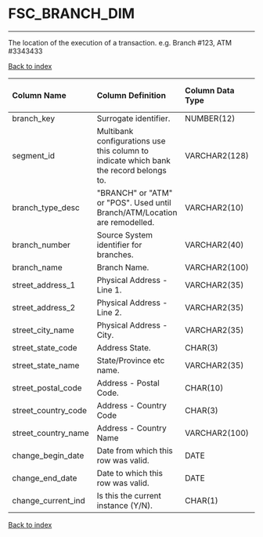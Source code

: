 # **FSC_BRANCH_DIM**

---

The location of the execution of a transaction.  e.g. Branch #123, ATM #3343433

[Back to index](./index.md)

| Column Name         | Column Definition                                                                      | Column Data Type   | Column Null Option   | PK   | FK   |
|:--------------------|:---------------------------------------------------------------------------------------|:-------------------|:---------------------|:-----|:-----|
| branch_key          | Surrogate identifier\.                                                                 | NUMBER(12)         | Not Null             | Yes  | No   |
| segment_id          | Multibank configurations use this column to indicate which bank the record belongs to. | VARCHAR2(128)      | Not Null             | Yes  | No   |
| branch_type_desc    | "BRANCH" or "ATM" or "POS".  Used until Branch/ATM/Location are remodelled.            | VARCHAR2(10)       | Null                 | No   | No   |
| branch_number       | Source System identifier for branches.                                                 | VARCHAR2(40)       | Null                 | No   | No   |
| branch_name         | Branch Name.                                                                           | VARCHAR2(100)      | Null                 | No   | No   |
| street_address_1    | Physical Address - Line 1.                                                             | VARCHAR2(35)       | Null                 | No   | No   |
| street_address_2    | Physical Address - Line 2.                                                             | VARCHAR2(35)       | Null                 | No   | No   |
| street_city_name    | Physical Address - City.                                                               | VARCHAR2(35)       | Null                 | No   | No   |
| street_state_code   | Address State.                                                                         | CHAR(3)            | Null                 | No   | No   |
| street_state_name   | State/Province etc name\.                                                              | VARCHAR2(35)       | Null                 | No   | No   |
| street_postal_code  | Address - Postal Code.                                                                 | CHAR(10)           | Null                 | No   | No   |
| street_country_code | Address - Country Code                                                                 | CHAR(3)            | Null                 | No   | No   |
| street_country_name | Address - Country Name                                                                 | VARCHAR2(100)      | Null                 | No   | No   |
| change_begin_date   | Date from which this row was valid\.                                                   | DATE               | Null                 | No   | No   |
| change_end_date     | Date to which this row was valid\.                                                     | DATE               | Not Null             | No   | No   |
| change_current_ind  | Is this the current instance (Y/N).                                                    | CHAR(1)            | Not Null             | No   | No   |

[Back to index](./index.md)